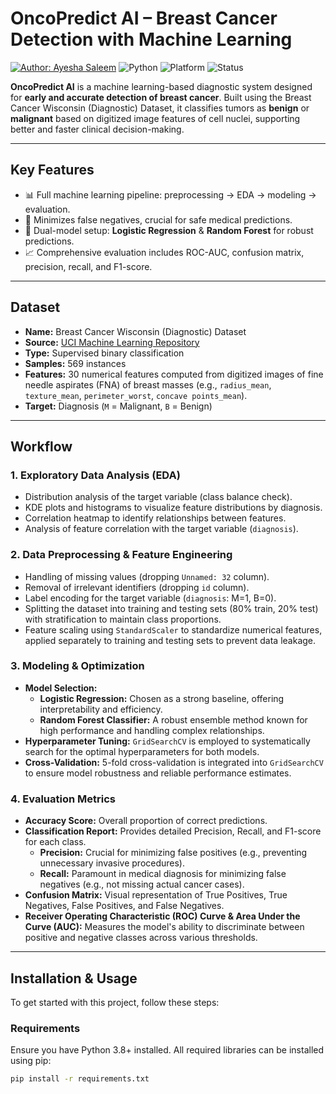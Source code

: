# OncoPredict AI – Breast Cancer Detection with Machine Learning
[![Author: Ayesha Saleem](https://img.shields.io/badge/Author-Ayesha%20Saleem-orange?style=flat-square&logo=github)](https://github.com/aysh34)
![Python](https://img.shields.io/badge/python-3.8%2B-blue?style=flat-square)
![Platform](https://img.shields.io/badge/platform-Jupyter%20%7C%20Python%20-bue?style=flat-square)
![Status](https://img.shields.io/badge/status-active-blue?style=flat-square)


**OncoPredict AI** is a machine learning-based diagnostic system designed for **early and accurate detection of breast cancer**. Built using the Breast Cancer Wisconsin (Diagnostic) Dataset, it classifies tumors as **benign** or **malignant** based on digitized image features of cell nuclei, supporting better and faster clinical decision-making.

---

## Key Features

-   📊 Full machine learning pipeline: preprocessing → EDA → modeling → evaluation.
-   🧪 Minimizes false negatives, crucial for safe medical predictions.
-   🤖 Dual-model setup: **Logistic Regression** & **Random Forest** for robust predictions.
-   📈 Comprehensive evaluation includes ROC-AUC, confusion matrix, precision, recall, and F1-score.

---

## Dataset

-   **Name:** Breast Cancer Wisconsin (Diagnostic) Dataset
-   **Source:** [UCI Machine Learning Repository](https://archive.ics.uci.edu/ml/datasets/Breast+Cancer+Wisconsin+(Diagnostic))
-   **Type:** Supervised binary classification
-   **Samples:** 569 instances
-   **Features:** 30 numerical features computed from digitized images of fine needle aspirates (FNA) of breast masses (e.g., `radius_mean`, `texture_mean`, `perimeter_worst`, `concave points_mean`).
-   **Target:** Diagnosis (`M` = Malignant, `B` = Benign)

---

## Workflow

### 1. Exploratory Data Analysis (EDA)
-   Distribution analysis of the target variable (class balance check).
-   KDE plots and histograms to visualize feature distributions by diagnosis.
-   Correlation heatmap to identify relationships between features.
-   Analysis of feature correlation with the target variable (`diagnosis`).

### 2. Data Preprocessing & Feature Engineering
-   Handling of missing values (dropping `Unnamed: 32` column).
-   Removal of irrelevant identifiers (dropping `id` column).
-   Label encoding for the target variable (`diagnosis`: M=1, B=0).
-   Splitting the dataset into training and testing sets (80% train, 20% test) with stratification to maintain class proportions.
-   Feature scaling using `StandardScaler` to standardize numerical features, applied separately to training and testing sets to prevent data leakage.

### 3. Modeling & Optimization
-   **Model Selection:**
    -   **Logistic Regression:** Chosen as a strong baseline, offering interpretability and efficiency.
    -   **Random Forest Classifier:** A robust ensemble method known for high performance and handling complex relationships.
-   **Hyperparameter Tuning:** `GridSearchCV` is employed to systematically search for the optimal hyperparameters for both models.
-   **Cross-Validation:** 5-fold cross-validation is integrated into `GridSearchCV` to ensure model robustness and reliable performance estimates.

### 4. Evaluation Metrics
-   **Accuracy Score:** Overall proportion of correct predictions.
-   **Classification Report:** Provides detailed Precision, Recall, and F1-score for each class.
    -   **Precision:** Crucial for minimizing false positives (e.g., preventing unnecessary invasive procedures).
    -   **Recall:** Paramount in medical diagnosis for minimizing false negatives (e.g., not missing actual cancer cases).
-   **Confusion Matrix:** Visual representation of True Positives, True Negatives, False Positives, and False Negatives.
-   **Receiver Operating Characteristic (ROC) Curve & Area Under the Curve (AUC):** Measures the model's ability to discriminate between positive and negative classes across various thresholds.

---

## Installation & Usage

To get started with this project, follow these steps:

### Requirements

Ensure you have Python 3.8+ installed. All required libraries can be installed using pip:

```bash
pip install -r requirements.txt
